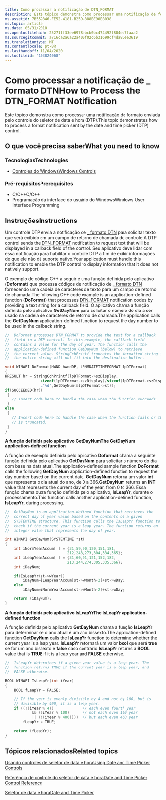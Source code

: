 ```yaml
---
title: Como processar a notificação de DTN_FORMAT
description: Este tópico demonstra como processar uma notificação de formato enviada pelo controle do seletor de data e hora (DTP).
ms.assetid: 7B559846-FE52-4181-B25D-888BE90EB038
ms.topic: article
ms.date: 05/31/2018
ms.openlocfilehash: 25271ff33ee6978ebcb0bc474492f884ed7faaa2
ms.sourcegitcommit: a716ca2a6a22a400f02c6b31699cf4da83ee3619
ms.translationtype: MT
ms.contentlocale: pt-BR
ms.lasthandoff: 11/04/2020
ms.locfileid: "103824068"
---
```

# <a name="how-to-process-the-dtn_format-notification"></a><span data-ttu-id="d09b4-103">Como processar a notificação de \_ formato DTN</span><span class="sxs-lookup"><span data-stu-id="d09b4-103">How to Process the DTN\_FORMAT Notification</span></span>

<span data-ttu-id="d09b4-104">Este tópico demonstra como processar uma notificação de formato enviada pelo controle do seletor de data e hora (DTP).</span><span class="sxs-lookup"><span data-stu-id="d09b4-104">This topic demonstrates how to process a format notification sent by the date and time picker (DTP) control.</span></span>

## <a name="what-you-need-to-know"></a><span data-ttu-id="d09b4-105">O que você precisa saber</span><span class="sxs-lookup"><span data-stu-id="d09b4-105">What you need to know</span></span>

### <a name="technologies"></a><span data-ttu-id="d09b4-106">Tecnologias</span><span class="sxs-lookup"><span data-stu-id="d09b4-106">Technologies</span></span>

-   [<span data-ttu-id="d09b4-107">Controles do Windows</span><span class="sxs-lookup"><span data-stu-id="d09b4-107">Windows Controls</span></span>](window-controls.md)

### <a name="prerequisites"></a><span data-ttu-id="d09b4-108">Pré-requisitos</span><span class="sxs-lookup"><span data-stu-id="d09b4-108">Prerequisites</span></span>

-   <span data-ttu-id="d09b4-109">C/C++</span><span class="sxs-lookup"><span data-stu-id="d09b4-109">C/C++</span></span>
-   <span data-ttu-id="d09b4-110">Programação da interface do usuário do Windows</span><span class="sxs-lookup"><span data-stu-id="d09b4-110">Windows User Interface Programming</span></span>

## <a name="instructions"></a><span data-ttu-id="d09b4-111">Instruções</span><span class="sxs-lookup"><span data-stu-id="d09b4-111">Instructions</span></span>


<span data-ttu-id="d09b4-112">Um controle DTP envia a notificação de [ \_ formato DTN](dtn-format.md) para solicitar texto que será exibido em um campo de retorno de chamada do controle.</span><span class="sxs-lookup"><span data-stu-id="d09b4-112">A DTP control sends the [DTN\_FORMAT](dtn-format.md) notification to request text that will be displayed in a callback field of the control.</span></span> <span data-ttu-id="d09b4-113">Seu aplicativo deve lidar com essa notificação para habilitar o controle DTP a fim de exibir informações de que ele não dá suporte nativo.</span><span class="sxs-lookup"><span data-stu-id="d09b4-113">Your application must handle this notification to enable the DTP control to display information that it does not natively support.</span></span>

<span data-ttu-id="d09b4-114">O exemplo de código C++ a seguir é uma função definida pelo aplicativo (**Doformat**) que processa códigos de notificação de [ \_ formato DTN](dtn-format.md) fornecendo uma cadeia de caracteres de texto para um campo de retorno de chamada.</span><span class="sxs-lookup"><span data-stu-id="d09b4-114">The following C++ code example is an application-defined function (**DoFormat**) that processes [DTN\_FORMAT](dtn-format.md) notification codes by providing a text string for a callback field.</span></span> <span data-ttu-id="d09b4-115">O aplicativo chama a função definida pelo aplicativo **GetDayNum** para solicitar o número do dia a ser usado na cadeia de caracteres de retorno de chamada.</span><span class="sxs-lookup"><span data-stu-id="d09b4-115">The application calls the **GetDayNum** application-defined function to request the day number to be used in the callback string.</span></span>


```C++
//  DoFormat processes DTN_FORMAT to provide the text for a callback
//  field in a DTP control. In this example, the callback field
//  contains a value for the day of year. The function calls the 
//  application-defined function GetDayNum (below) to retrieve
//  the correct value. StringCchPrintf truncates the formatted string if
//  the entire string will not fit into the destination buffer. 

void WINAPI DoFormat(HWND hwndDP, LPNMDATETIMEFORMAT lpDTFormat)
{
HRESULT hr = StringCchPrintf(lpDTFormat->szDisplay,
                sizeof(lpDTFormat->szDisplay)/sizeof(lpDTFormat->szDisplay[0]),
                L"%d",GetDayNum(&lpDTFormat->st));
if(SUCCEEDED(hr))
 {
   // Insert code here to handle the case when the function succeeds.      
 }
else
 {
   // Insert code here to handle the case when the function fails or the string 
   // is truncated.
 }
}
```



<span data-ttu-id="d09b4-116">**A função definida pelo aplicativo GetDayNum**</span><span class="sxs-lookup"><span data-stu-id="d09b4-116">**The GetDayNum application-defined function**</span></span>

<span data-ttu-id="d09b4-117">A função de exemplo definida pelo aplicativo **Doformat** chama a seguinte função definida pelo aplicativo **GetDayNum** para solicitar o número do dia com base na data atual.</span><span class="sxs-lookup"><span data-stu-id="d09b4-117">The application-defined sample function **DoFormat** calls the following **GetDayNum** application-defined function to request the day number based on the current date.</span></span> <span data-ttu-id="d09b4-118">**GetDayNum** retorna um valor **int** que representa o dia atual do ano, de 0 a 366.</span><span class="sxs-lookup"><span data-stu-id="d09b4-118">**GetDayNum** returns an **INT** value that represents the current day of the year, from 0 to 366.</span></span> <span data-ttu-id="d09b4-119">Essa função chama outra função definida pelo aplicativo, **IsLeapYr**, durante o processamento.</span><span class="sxs-lookup"><span data-stu-id="d09b4-119">This function calls another application-defined function, **IsLeapYr**, during processing.</span></span>


```C++
//  GetDayNum is an application-defined function that retrieves the 
//  correct day of year value based on the contents of a given 
//  SYSTEMTIME structure. This function calls the IsLeapYr function to 
//  check if the current year is a leap year. The function returns an 
//  integer value that represents the day of year.

int WINAPI GetDayNum(SYSTEMTIME *st)
{
    int iNormYearAccum[ ] = {31,59,90,120,151,181,
                            212,243,273,304,334,365};
    int iLeapYearAccum[ ] = {31,60,91,121,152,182,
                            213,244,274,305,335,366};
    int iDayNum;

    if(IsLeapYr(st->wYear))
        iDayNum=iLeapYearAccum[st->wMonth-2]+st->wDay;
    else
        iDayNum=iNormYearAccum[st->wMonth-2]+st->wDay;

    return (iDayNum);
}        
```



<span data-ttu-id="d09b4-120">**A função definida pelo aplicativo IsLeapYr**</span><span class="sxs-lookup"><span data-stu-id="d09b4-120">**The IsLeapYr application-defined function**</span></span>

<span data-ttu-id="d09b4-121">A função definida pelo aplicativo **GetDayNum** chama a função **IsLeapYr** para determinar se o ano atual é um ano bissexto.</span><span class="sxs-lookup"><span data-stu-id="d09b4-121">The application-defined function **GetDayNum** calls the **IsLeapYr** function to determine whether the current year is a leap year.</span></span> <span data-ttu-id="d09b4-122">**IsLeapYr** retornará um valor **bool** que será **true** se for um ano bissexto e **false** caso contrário.</span><span class="sxs-lookup"><span data-stu-id="d09b4-122">**IsLeapYr** returns a **BOOL** value that is **TRUE** if it is a leap year and **FALSE** otherwise.</span></span>


```C++
//  IsLeapYr determines if a given year value is a leap year. The
//  function returns TRUE if the current year is a leap year, and 
//  FALSE otherwise.

BOOL WINAPI IsLeapYr(int iYear)
{
    BOOL fLeapYr = FALSE;

    // If the year is evenly divisible by 4 and not by 100, but is 
    // divisible by 400, it is a leap year.
    if ((!(iYear % 4))             // each even fourth year
            && ((iYear % 100)      // not each even 100 year
            || (!(iYear % 400))))  // but each even 400 year
        fLeapYr = TRUE;

    return (fLeapYr);
}        
```



## <a name="related-topics"></a><span data-ttu-id="d09b4-123">Tópicos relacionados</span><span class="sxs-lookup"><span data-stu-id="d09b4-123">Related topics</span></span>

<dl> <dt>

[<span data-ttu-id="d09b4-124">Usando controles de seletor de data e hora</span><span class="sxs-lookup"><span data-stu-id="d09b4-124">Using Date and Time Picker Controls</span></span>](using-date-and-time-picker.md)
</dt> <dt>

[<span data-ttu-id="d09b4-125">Referência de controle do seletor de data e hora</span><span class="sxs-lookup"><span data-stu-id="d09b4-125">Date and Time Picker Control Reference</span></span>](bumper-date-and-time-picker-date-and-time-picker-control-reference.md)
</dt> <dt>

[<span data-ttu-id="d09b4-126">Seletor de data e hora</span><span class="sxs-lookup"><span data-stu-id="d09b4-126">Date and Time Picker</span></span>](date-and-time-picker-control-reference.md)
</dt> </dl>

 

 




